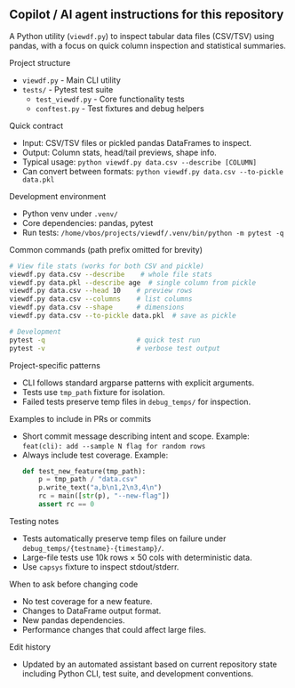 ## Copilot / AI agent instructions for this repository

A Python utility (`viewdf.py`) to inspect tabular data files (CSV/TSV) using pandas, with a focus on quick column inspection and statistical summaries.

Project structure
- `viewdf.py` - Main CLI utility
- `tests/` - Pytest test suite
  - `test_viewdf.py` - Core functionality tests
  - `conftest.py` - Test fixtures and debug helpers

Quick contract
- Input: CSV/TSV files or pickled pandas DataFrames to inspect.
- Output: Column stats, head/tail previews, shape info.
- Typical usage: `python viewdf.py data.csv --describe [COLUMN]`
- Can convert between formats: `python viewdf.py data.csv --to-pickle data.pkl`

Development environment
- Python venv under `.venv/`
- Core dependencies: pandas, pytest
- Run tests: `/home/vbos/projects/viewdf/.venv/bin/python -m pytest -q`

Common commands (path prefix omitted for brevity)
```bash
# View file stats (works for both CSV and pickle)
viewdf.py data.csv --describe    # whole file stats
viewdf.py data.pkl --describe age  # single column from pickle
viewdf.py data.csv --head 10    # preview rows
viewdf.py data.csv --columns    # list columns
viewdf.py data.csv --shape      # dimensions
viewdf.py data.csv --to-pickle data.pkl  # save as pickle

# Development
pytest -q                       # quick test run
pytest -v                       # verbose test output
```

Project-specific patterns
- CLI follows standard argparse patterns with explicit arguments.
- Tests use `tmp_path` fixture for isolation.
- Failed tests preserve temp files in `debug_temps/` for inspection.

Examples to include in PRs or commits
- Short commit message describing intent and scope. Example: `feat(cli): add --sample N flag for random rows`
- Always include test coverage. Example:
  ```python
  def test_new_feature(tmp_path):
      p = tmp_path / "data.csv"
      p.write_text("a,b\n1,2\n3,4\n")
      rc = main([str(p), "--new-flag"])
      assert rc == 0
  ```

Testing notes
- Tests automatically preserve temp files on failure under `debug_temps/{testname}-{timestamp}/`.
- Large-file tests use 10k rows × 50 cols with deterministic data.
- Use `capsys` fixture to inspect stdout/stderr.

When to ask before changing code
- No test coverage for a new feature.
- Changes to DataFrame output format.
- New pandas dependencies.
- Performance changes that could affect large files.

Edit history
- Updated by an automated assistant based on current repository state including Python CLI, test suite, and development conventions.
